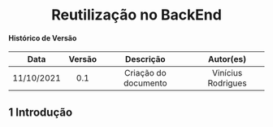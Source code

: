# <center> Reutilização no BackEnd

#### Histórico de Versão

|    Data    | Versão |      Descrição       |     Autor(es)     |
| :--------: | :----: | :------------------:       | :---------------: |
| 11/10/2021 |  0.1   | Criação do documento       | Vinícius Rodrigues  |


## 1 Introdução
